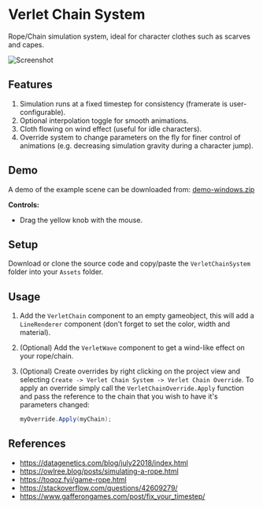 # Verlet Chain System

Rope/Chain simulation system, ideal for character clothes such as scarves and capes.

![Screenshot](https://github.com/samlletas/verlet-chain-system/assets/7089504/84ceae0c-fe27-4553-9819-7b65b88cbc03)

## Features

1. Simulation runs at a fixed timestep for consistency (framerate is user-configurable).
1. Optional interpolation toggle for smooth animations.
1. Cloth flowing on wind effect (useful for idle characters).
1. Override system to change parameters on the fly for finer control of animations (e.g. decreasing simulation gravity during a character jump).

## Demo

A demo of the example scene can be downloaded from:
[demo-windows.zip](https://github.com/samlletas/verlet-chain-system/files/15466392/demo-windows.zip)

**Controls:**
- Drag the yellow knob with the mouse.

## Setup

Download or clone the source code and copy/paste the `VerletChainSystem` folder into your `Assets` folder.

## Usage

1. Add the `VerletChain` component to an empty gameobject, this will add a `LineRenderer` component (don't forget to set the color, width and material).

1. (Optional) Add the `VerletWave` component to get a wind-like effect on your rope/chain.

1. (Optional) Create overrides by right clicking on the project view and selecting `Create -> Verlet Chain System -> Verlet Chain Override`. To apply an override simply call the `VerletChainOverride.Apply` function and pass the reference to the chain that you wish to have it's parameters changed:

    ```csharp
    myOverride.Apply(myChain);
    ```
## References

- https://datagenetics.com/blog/july22018/index.html
- https://owlree.blog/posts/simulating-a-rope.html
- https://toqoz.fyi/game-rope.html
- https://stackoverflow.com/questions/42609279/
- https://www.gafferongames.com/post/fix_your_timestep/
